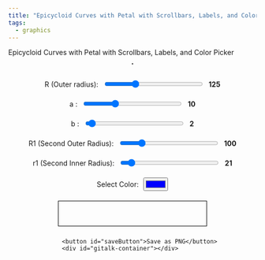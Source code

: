 ```yaml
---
title: "Epicycloid Curves with Petal with Scrollbars, Labels, and Color Picker"
tags:
  - graphics
---
```


Epicycloid Curves with Petal with Scrollbars, Labels, and Color Picker

<style>
        .canvas-container {
            display: flex;
            flex-direction: column;
            align-items: center;
        }
        canvas {
            border: 1px solid black;
        }
        .controls {
            margin-top: 20px;
            display: flex;
            flex-direction: column;
            align-items: center;
        }
        .control-group {
            margin: 10px 0;
            display: flex;
            align-items: center;
        }
        .control-group label {
            margin-right: 10px;
        }
        .color-spectrum {
            margin: 10px 0;
            width: 300px;
        }
        input[type="range"] {
            width: 200px;
        }
        .value-label {
            margin-left: 10px;
            font-weight: bold;
        }
        #gitalk-container {
            width: 600px;
        }
</style>
<div class="canvas-container">
        <canvas id="canvas" width="800" height="800"></canvas>
    <div class="controls">
        <div class="control-group">
            <label for="R">R (Outer radius):</label>
            <input type="range" id="R" min="50" max="300" value="125">
            <span id="R-value" class="value-label">125</span>
        </div>
        <div class="control-group">
            <label for="a">a :</label>
            <input type="range" id="a" min="1" max="30" value="10">
            <span id="a-value" class="value-label">10</span>
        </div>
        <div class="control-group">
            <label for="b">b :</label>
            <input type="range" id="b" min="1" max="30" value="2">
            <span id="b-value" class="value-label">2</span>
        </div>
        <div class="control-group">
            <label for="R1">R1 (Second Outer Radius):</label>
            <input type="range" id="R1" min="50" max="300" value="100">
            <span id="R1-value" class="value-label">100</span>
        </div>
        <div class="control-group">
            <label for="r1">r1 (Second Inner Radius):</label>
            <input type="range" id="r1" min="10" max="150" value="21">
            <span id="r1-value" class="value-label">21</span>
        </div>
        <div class="control-group">
            <label for="color">Select Color:</label>
            <input type="color" id="color" value="#0000ff">
        </div>
        <canvas id="gradientCanvas" width="300" height="50" class="color-spectrum"></canvas>

        <button id="saveButton">Save as PNG</button>
        <div id="gitalk-container"></div>
</div>
<script>
        const canvas = document.getElementById('canvas');
        const ctx = canvas.getContext('2d');
        const gradientCanvas = document.getElementById('gradientCanvas');
        const gradientCtx = gradientCanvas.getContext('2d');

        let R = 125;
        let a = 10;
        let b = 2;
        let R1 = 101;
        let r1 = 21;
        let rotationAngle = 0;
        let selectedColor = '#0000ff';

        function drawEpicycloid() {
            const width = canvas.width;
            const height = canvas.height;
            const centerX = width / 2;
            const centerY = height / 2;

            ctx.clearRect(0, 0, width, height);
            ctx.save();
            ctx.translate(centerX, centerY);
            ctx.rotate(rotationAngle * Math.PI / 180);
            ctx.translate(-centerX, -centerY);

            const colors = generateGradientColors(selectedColor, 16);
            let colorIndex = 0;

            ctx.beginPath();
            for (let t = 0; t <= 2 * Math.PI * Math.max(b / Math.gcd(b, a), r1 / Math.gcd(R1, r1)); t += 0.01) {


                const x = centerX + (R1 + r1) * Math.cos(t) - r1 * Math.cos((R1 + r1) / r1 * t) + R * Math.cos(a/b*t)*Math.cos(t) ;
                const y = centerY + (R1 + r1) * Math.sin(t) - r1 * Math.sin((R1 + r1) / r1 * t) + R * Math.cos(a/b*t)*Math.sin(t) ;

                if (t / (2 * Math.PI) - Math.floor(t / (2 * Math.PI)) < 0.001) ctx.strokeStyle = colors[colorIndex % colors.length];

                if (t == 0) {
                    ctx.moveTo(x, y);
                } else {
                    ctx.lineTo(x, y);
                }

                colorIndex++;
            }
            ctx.stroke();

            ctx.restore();
            rotationAngle += 1;
        }

        Math.gcd = function(a, b) {
            return b ? Math.gcd(b, a % b) : Math.abs(a);
        };

        function generateGradientColors(baseColor, steps) {
            let base = hexToRgb(baseColor);
            let colors = [];
            for (let i = 0; i < steps; i++) {
                let ratio = i / (steps - 1);
                let color = {
                    r: Math.round(base.r * (1 - ratio)),
                    g: Math.round(base.g * (1 - ratio)),
                    b: Math.round(base.b * (1 - ratio))
                };
                colors.push(`rgb(${color.r}, ${color.g}, ${color.b})`);
            }
            return colors;
        }

        function hexToRgb(hex) {
            let bigint = parseInt(hex.slice(1), 16);
            let r = (bigint >> 16) & 255;
            let g = (bigint >> 8) & 255;
            let b = bigint & 255;
            return { r, g, b };
        }

        function drawColorGradient() {
            const colors = generateGradientColors(selectedColor, 32);
            const width = gradientCanvas.width;
            const height = gradientCanvas.height;
            gradientCtx.clearRect(0, 0, width, height);
            const grad = gradientCtx.createLinearGradient(0, 0, width, 0);
            colors.forEach((color, index) => {
                grad.addColorStop(index / (colors.length - 1), color);
            });
            gradientCtx.fillStyle = grad;
            gradientCtx.fillRect(0, 0, width, height);
        }

        document.getElementById('R').addEventListener('input', function() {
            R = parseInt(this.value);
            document.getElementById('R-value').innerText = this.value;
        });
        document.getElementById('a').addEventListener('input', function() {
            a = parseInt(this.value);
            document.getElementById('a-value').innerText = this.value;
        });
        document.getElementById('b').addEventListener('input', function() {
            b = parseInt(this.value);
            document.getElementById('b-value').innerText = this.value;
        });
        document.getElementById('R1').addEventListener('input', function() {
            R1 = parseInt(this.value);
            document.getElementById('R1-value').innerText = this.value;
        });
        document.getElementById('r1').addEventListener('input', function() {
            r1 = parseInt(this.value);
            document.getElementById('r1-value').innerText = this.value;
        });
        document.getElementById('color').addEventListener('input', function() {
            selectedColor = this.value;
            drawColorGradient();
        });

        setInterval(drawEpicycloid, 100);
        drawColorGradient();

        function saveCanvasAsImage(canvas) {
            const dataURL = canvas.toDataURL('image/png');
            const filename = `epicycloid_R_${R}_a_${a}_b_${b}_R1_${R1}_r1_${r1}.png`;
            const link = document.createElement('a');
            link.href = dataURL;
            link.download = filename;
            document.body.appendChild(link);
            link.click();
            document.body.removeChild(link);
        }

        document.getElementById('saveButton').addEventListener('click', function() {
            saveCanvasAsImage(canvas);
        });
</script>
